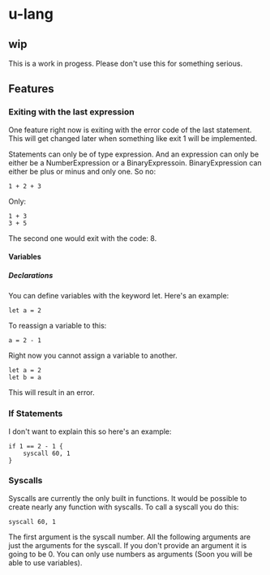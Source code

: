 # u-lang

## wip
This is a work in progess. Please don't use this for something serious.

## Features
### Exiting with the last expression
One feature right now is exiting with the error code of the last statement. This will get changed later when something like exit 1 will be implemented.

Statements can only be of type expression. And an expression can only be either be a NumberExpression or a BinaryExpressoin. BinaryExpression can either be plus or minus and only one.
So no:
```
1 + 2 + 3
```
Only:
```
1 + 3
3 + 5
```
The second one would exit with the code: 8.

#### Variables
##### Declarations
You can define variables with the keyword let.
Here's an example:
```
let a = 2
```
To reassign a variable to this: 
```
a = 2 - 1
```
Right now you cannot assign a variable to another.
```
let a = 2
let b = a
```
This will result in an error.
### If Statements
I don't want to explain this so here's an example:
```
if 1 == 2 - 1 {
    syscall 60, 1
}
```
### Syscalls
Syscalls are currently the only built in functions. It would be possible to create nearly any function with syscalls.
To call a syscall you do this: 
```
syscall 60, 1
```
The first argument is the syscall number. All the following arguments are just the arguments for the syscall. If you don't provide an argument it is going to be 0.
You can only use numbers as arguments (Soon you will be able to use variables).
